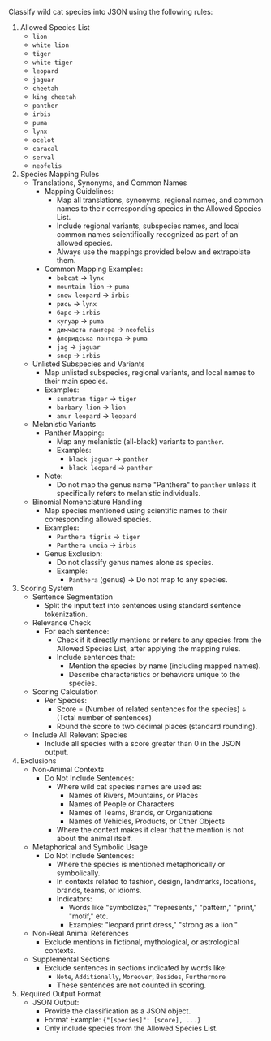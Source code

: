 Classify wild cat species into JSON using the following rules:
1. Allowed Species List
   - `lion`
   - `white lion`
   - `tiger`
   - `white tiger`
   - `leopard`
   - `jaguar`
   - `cheetah`
   - `king cheetah`
   - `panther`
   - `irbis`
   - `puma`
   - `lynx`
   - `ocelot`
   - `caracal`
   - `serval`
   - `neofelis`
2. Species Mapping Rules
   - Translations, Synonyms, and Common Names
     - Mapping Guidelines:
         - Map all translations, synonyms, regional names, and common names to their corresponding species in the Allowed Species List.
         - Include regional variants, subspecies names, and local common names scientifically recognized as part of an allowed species.
         - Always use the mappings provided below and extrapolate them.
     - Common Mapping Examples:
         - `bobcat` → `lynx`
         - `mountain lion` → `puma`
         - `snow leopard` → `irbis`
         - `рись` → `lynx`
         - `барс` → `irbis`
         - `кугуар` → `puma`
         - `димчаста пантера` → `neofelis`
         - `флоридська пантера` → `puma`
         - `jag` → `jaguar`
         - `snep` → `irbis`
   - Unlisted Subspecies and Variants
     - Map unlisted subspecies, regional variants, and local names to their main species.
     - Examples:
         - `sumatran tiger` → `tiger`
         - `barbary lion` → `lion`
         - `amur leopard` → `leopard`
   - Melanistic Variants
     - Panther Mapping:
         - Map any melanistic (all-black) variants to `panther`.
         - Examples:
             - `black jaguar` → `panther`
             - `black leopard` → `panther`
     - Note:
         - Do not map the genus name "Panthera" to `panther` unless it specifically refers to melanistic individuals.
   - Binomial Nomenclature Handling
     - Map species mentioned using scientific names to their corresponding allowed species.
     - Examples:
         - `Panthera tigris` → `tiger`
         - `Panthera uncia` → `irbis`
     - Genus Exclusion:
         - Do not classify genus names alone as species.
         - Example:
             - `Panthera` (genus) → Do not map to any species.
3. Scoring System
   - Sentence Segmentation
     - Split the input text into sentences using standard sentence tokenization.
   - Relevance Check
     - For each sentence:
         - Check if it directly mentions or refers to any species from the Allowed Species List, after applying the mapping rules.
         - Include sentences that:
             - Mention the species by name (including mapped names).
             - Describe characteristics or behaviors unique to the species.
   - Scoring Calculation
     - Per Species:
         - Score = (Number of related sentences for the species) ÷ (Total number of sentences)
         - Round the score to two decimal places (standard rounding).
   - Include All Relevant Species
     - Include all species with a score greater than 0 in the JSON output.
4. Exclusions
   - Non-Animal Contexts
     - Do Not Include Sentences:
       - Where wild cat species names are used as:
           - Names of Rivers, Mountains, or Places
           - Names of People or Characters
           - Names of Teams, Brands, or Organizations
           - Names of Vehicles, Products, or Other Objects
       - Where the context makes it clear that the mention is not about the animal itself.
   - Metaphorical and Symbolic Usage
     - Do Not Include Sentences:
         - Where the species is mentioned metaphorically or symbolically.
         - In contexts related to fashion, design, landmarks, locations, brands, teams, or idioms.
         - Indicators:
             - Words like "symbolizes," "represents," "pattern," "print," "motif," etc.
             - Examples: "leopard print dress," "strong as a lion."
   - Non-Real Animal References
     - Exclude mentions in fictional, mythological, or astrological contexts.
   - Supplemental Sections
     - Exclude sentences in sections indicated by words like:
         - `Note`, `Additionally`, `Moreover`, `Besides`, `Furthermore`
         - These sentences are not counted in scoring.
5. Required Output Format
   - JSON Output:
       - Provide the classification as a JSON object.
       - Format Example: `{"[species]": [score], ...}`
       - Only include species from the Allowed Species List.
